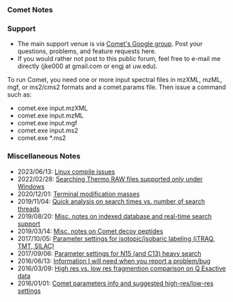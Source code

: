 ### Comet Notes

### Support
                     
- The main support venue is via [Comet's Google group](http://groups.google.com/group/comet-ms).
  Post your questions, problems, and feature requests here.
- If you would rather not post to this public forum, feel free to e-mail me directly
  (jke000 at gmail.com or engj at uw.edu).

To run Comet, you need one or more input spectral files in mzXML, mzML, mgf, or
ms2/cms2 formats and a comet.params file.  Then issue a command such as:
- comet.exe input.mzXML
- comet.exe input.mzML
- comet.exe input.mgf
- comet.exe input.ms2
- comet.exe *.ms2

### Miscellaneous Notes

- 2023/06/13:  [Linux compile issues](20230613_linuxcompile.html)
- 2022/02/28:  [Searching Thermo RAW files supported only under Windows](20220228_rawfile.html)
- 2020/12/01:  [Terminal modification masses](20201201_terminalmods.html)
- 2019/11/04:  [Quick analysis on search times vs. number of search threads](20191104_threading.html)
- 2019/08/20:  [Misc. notes on indexed database and real-time search support](20190820_indexdb.html)
- 2019/03/14:  [Misc. notes on Comet decoy peptides](20190314_decoys.html)
- 2017/10/05:  [Parameter settings for isotopic/isobaric labeling (iTRAQ, TMT, SILAC)](20171005_isotopiclabeling.html)
- 2017/09/06:  [Parameter settings for N15 (and C13) heavy search](20170906_n15params.html)
- 2016/06/13:  [Information I will need when you report a problem/bug](20160613_reporting_issues.html)
- 2016/03/09:  [High res vs. low res fragmention comparison on Q Exactive data](20160309_highres.html)
- 2016/01/01:  [Comet parameters info and suggested high-res/low-res settings](20160101_parameters.html)
